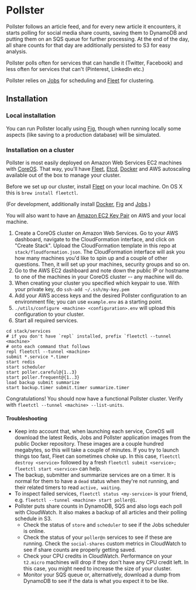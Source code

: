 # Pollster

Pollster follows an article feed, and for every new article it encounters, it starts polling for social media share counts, saving them to DynamoDB and putting them on an SQS queue for further processing. At the end of the day, all share counts for that day are additionally persisted to S3 for easy analysis.

Pollster polls often for services that can handle it (Twitter, Facebook) and less often for services that can't (Pinterest, LinkedIn etc.)

Pollster relies on [Jobs](https://github.com/debrouwere/jobs) for scheduling and [Fleet](https://coreos.com/using-coreos/clustering/) for clustering.

## Installation

### Local installation

You can run Pollster locally using [Fig](http://www.fig.sh/), though when running locally some aspects (like saving to a production database) will be simulated.

### Installation on a cluster

Pollster is most easily deployed on Amazon Web Services EC2 machines with [CoreOS](https://coreos.com/). That way, you'll have [Fleet](https://coreos.com/using-coreos/clustering/), [Etcd](https://github.com/coreos/etcd), [Docker](https://www.docker.com/) and AWS autoscaling available out of the box to manage your cluster.

Before we set up our cluster, install [Fleet](https://coreos.com/docs/launching-containers/launching/fleet-using-the-client/) on your local machine. On OS X this is `brew install fleetctl`.

(For development, additionally install [Docker](https://www.docker.com/), [Fig](http://www.fig.sh/) and [Jobs](https://github.com/debrouwere/jobs).)

You will also want to have an [Amazon EC2 Key Pair](http://docs.aws.amazon.com/AWSEC2/latest/UserGuide/ec2-key-pairs.html) on AWS and your local machine.

1. Create a CoreOS cluster on Amazon Web Services. Go to your AWS dashboard, navigate to the CloudFormation interface, and click on "Create Stack". Upload the CloudFormation template in this repo at `stack/floudformation.json`. The CloudFormation interface will ask you how many machines you'd like to spin up and a couple of other questions. Then, it will set up your machines, security groups and so on.
2. Go to the AWS EC2 dashboard and note down the public IP or hostname to one of the machines in your CoreOS cluster -- any machine will do.
3. When creating your cluster you specified which keypair to use. With your private key, do `ssh-add ~/.ssh/my-key.pem`
4. Add your AWS access keys and the desired Pollster configuration to an environment file; you can use `example.env` as a starting point.
5. `./utils/configure <machine> <configuration>.env` will upload this configuration to your cluster.
6. Start all required services.

```shell
cd stack/services
# if you don't have `repl` installed, prefix `fleetctl --tunnel <machine>`
# onto each command that follows
repl fleetctl --tunnel <machine>
submit *.service *.timer
start redis
start scheduler
start poller.careful@{1..3}
start poller.frequent@{1..3}
load backup submit summarize
start backup.timer submit.timer summarize.timer
```

Congratulations! You should now have a functional Pollster cluster. Verify with `fleetctl --tunnel <machine> --list-units`.

#### Troubleshooting

* Keep into account that, when launching each service, CoreOS will download the latest Redis, Jobs and Pollster application images from the public Docker repository. These images are a couple hundred megabytes, so this will take a couple of minutes. If you try to launch things too fast, Fleet can sometimes choke up. In this case, `fleetctl destroy <service>` followed by a fresh `fleetctl submit <service>; fleetctl start <service>` can help.
* The backup, submitter and summarize services are on a timer. It is normal for them to have a `dead` status when they're not running, and their related timers to read `active, waiting`.
* To inspect failed services, `fleetctl status <my-service>` is your friend, e.g. `fleetctl --tunnel <machine> start poller@1`.
* Pollster puts share counts in DynamoDB, SQS and also logs each poll with CloudWatch. It also makes a backup of all articles and their polling schedule in S3.
    * Check the status of `store` and `scheduler` to see if the Jobs scheduler is online.
    * Check the status of your `poller@n` services to see if these are running. Check the `social-shares` custom metrics in CloudWatch to see if share counts are properly getting saved.
    * Check your CPU credits in CloudWatch. Performance on your `t2.micro` machines will drop if they don't have any CPU credit left. In this case, you might need to increase the size of your cluster.
    * Monitor your SQS queue or, alternatively, download a dump from DynamoDB to see if the data is what you expect it to be like.
